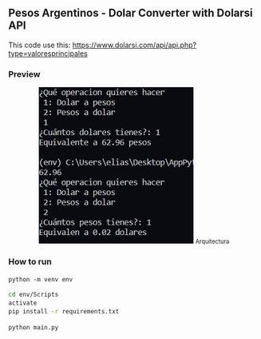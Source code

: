 ## Pesos Argentinos - Dolar Converter with Dolarsi API

This code use this:
https://www.dolarsi.com/api/api.php?type=valoresprincipales

### Preview

<div align="center">
  <img src="img/1.png">
  <small>Arquitectura</small>
</div>

### How to run

`python -m venv env`

```bash
cd env/Scripts
activate
pip install -r requirements.txt
```

`python main.py`